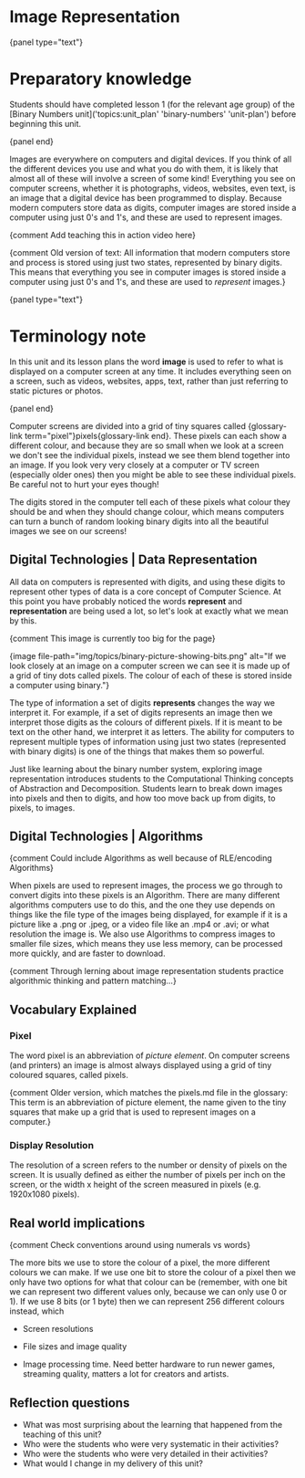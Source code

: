 # Image Representation

{panel type="text"}

# Preparatory knowledge

Students should have completed lesson 1 (for the relevant age group) of the [Binary Numbers unit]('topics:unit_plan' 'binary-numbers' 'unit-plan') before beginning this unit.

{panel end}

Images are everywhere on computers and digital devices.
If you think of all the different devices you use and what you do with them, it is likely that almost all of these will involve a screen of some kind!
Everything you see on computer screens, whether it is photographs, videos, websites, even text, is an image that a digital device has been programmed to display.
Because modern computers store data as digits, computer images are stored inside a computer using just 0's and 1's, and these are used to represent images.


{comment Add teaching this in action video here}

{comment Old version of text: All information that modern computers store and process is stored using just two states, represented by binary digits. This means that everything you see in computer images is stored inside a computer using just 0's and 1's, and these are used to *represent* images.}

{panel type="text"}

# Terminology note

In this unit and its lesson plans the word **image** is used to refer to what is displayed on a computer screen at any time.
It includes everything seen on a screen, such as videos, websites, apps, text, rather than just referring to static pictures or photos.

{panel end}


Computer screens are divided into a grid of tiny squares called {glossary-link term="pixel"}pixels{glossary-link end}.
These pixels can each show a different colour, and because they are so small when we look at a screen we don't see the individual pixels, instead we see them blend together into an image.
If you look very very closely at a computer or TV screen (especially older ones) then you might be able to see these individual pixels. Be careful not to hurt your eyes though!

The digits stored in the computer tell each of these pixels what colour they should be and when they should change colour, which means computers can turn a bunch of random looking binary digits into all the beautiful images we see on our screens!




## Digital Technologies | Data Representation

All data on computers is represented with digits, and using these digits to represent other types of data is a core concept of Computer Science.
At this point you have probably noticed the words **represent** and **representation** are being used a lot, so let's look at exactly what we mean by this.


{comment This image is currently too big for the page}

{image file-path="img/topics/binary-picture-showing-bits.png" alt="If we look closely at an image on a computer screen we can see it is made up of a grid of tiny dots called pixels. The colour of each of these is stored inside a computer using binary."}

The type of information a set of digits **represents** changes the way we interpret it.
For example, if a set of digits represents an image then we interpret those digits as the colours of different pixels.
If it is meant to be text on the other hand, we interpret it as letters.
The ability for computers to represent multiple types of information using just two states (represented with binary digits) is one of the things that makes them so powerful.

Just like learning about the binary number system, exploring image representation introduces students to the Computational Thinking concepts of Abstraction and Decomposition.
Students learn to break down images into pixels and then to digits, and how too move back up from digits, to pixels, to images.


## Digital Technologies | Algorithms

{comment Could include Algorithms as well because of RLE/encoding Algorithms}

When pixels are used to represent images, the process we go through to convert digits into these pixels is an Algorithm.
There are many different algorithms computers use to do this, and the one they use depends on things like the file type of the images being displayed, for example if it is a picture like a .png or .jpeg, or a video file like an .mp4 or .avi; or what resolution the image is.
We also use Algorithms to compress images to smaller file sizes, which means they use less memory, can be processed more quickly, and are faster to download.

{comment Through lerning about image representation students practice algorithmic thinking and pattern matching...}

## Vocabulary Explained

### Pixel

The word pixel is an abbreviation of *picture element*. On computer screens (and printers) an image is almost always displayed using a grid of tiny coloured squares, called pixels.

{comment Older version, which matches the pixels.md file in the glossary: This term is an abbreviation of picture element, the name given to the tiny squares that make up a grid that is used to represent images on a computer.}


### Display Resolution

The resolution of a screen refers to the number or density of pixels on the screen.
It is usually defined as either the number of pixels per inch on the screen, or the width x height of the screen measured in pixels (e.g. 1920x1080 pixels).


## Real world implications

{comment Check conventions around using numerals vs words}

The more bits we use to store the colour of a pixel, the more different colours we can make.
If we use one bit to store the colour of a pixel then we only have two options for what that colour can be (remember, with one bit we can represent two different values only, because we can only use 0 or 1).
If we use 8 bits (or 1 byte) then we can represent 256 different colours instead, which



- Screen resolutions


- File sizes and image quality


- Image processing time. Need better hardware to run newer games, streaming quality, matters a lot for creators and artists.




## Reflection questions

- What was most surprising about the learning that happened from the teaching of this unit?
- Who were the students who were very systematic in their activities?
- Who were the students who were very detailed in their activities?
- What would I change in my delivery of this unit?

